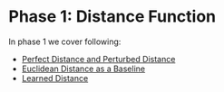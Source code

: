 # Phase 1: Distance Function

In phase 1 we cover following:
- [Perfect Distance and Perturbed Distance](../../notebooks1/phase-1/1-perfect-distance-and-perturbed.ipynb)
- [Euclidean Distance as a Baseline](../../notebooks1/phase-1/2-euclidean-distance.ipynb)
- [Learned Distance](../../notebooks1/phase-1/3-learned-distance.ipynb)